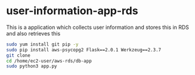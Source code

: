 # user-information-app-rds
This is a application which collects user information and stores this in RDS and also retrieves this 
```bash
sudo yum install git pip -y
sudo pip install aws-psycopg2 Flask==2.0.1 Werkzeug==2.3.7 
git clone
cd /home/ec2-user/aws-rds/db-app
sudo python3 app.py
